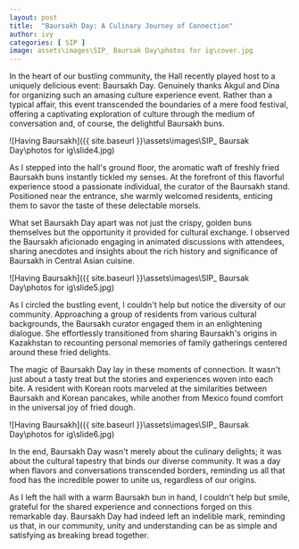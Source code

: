 ```yaml
---
layout: post
title:  "Baursakh Day: A Culinary Journey of Connection"
author: ivy
categories: [ SIP ]
image: assets\images\SIP_ Baursak Day\photos for ig\cover.jpg
---
```

In the heart of our bustling community, the Hall recently played host to a uniquely delicious event: Baursakh Day. Genuinely thanks Akgul and Dina for organizing such an amasing culture experience event. Rather than a typical affair, this event transcended the boundaries of a mere food festival, offering a captivating exploration of culture through the medium of conversation and, of course, the delightful Baursakh buns.

![Having Baursakh]({{ site.baseurl }}\assets\images\SIP_ Baursak Day\photos for ig\slide4.jpg)

As I stepped into the hall's ground floor, the aromatic waft of freshly fried Baursakh buns instantly tickled my senses. At the forefront of this flavorful experience stood a passionate individual, the curator of the Baursakh stand. Positioned near the entrance, she warmly welcomed residents, enticing them to savor the taste of these delectable morsels.

What set Baursakh Day apart was not just the crispy, golden buns themselves but the opportunity it provided for cultural exchange. I observed the Baursakh aficionado engaging in animated discussions with attendees, sharing anecdotes and insights about the rich history and significance of Baursakh in Central Asian cuisine.

![Having Baursakh]({{ site.baseurl }}\assets\images\SIP_ Baursak Day\photos for ig\slide5.jpg)

As I circled the bustling event, I couldn't help but notice the diversity of our community. Approaching a group of residents from various cultural backgrounds, the Baursakh curator engaged them in an enlightening dialogue. She effortlessly transitioned from sharing Baursakh's origins in Kazakhstan to recounting personal memories of family gatherings centered around these fried delights.

The magic of Baursakh Day lay in these moments of connection. It wasn't just about a tasty treat but the stories and experiences woven into each bite. A resident with Korean roots marveled at the similarities between Baursakh and Korean pancakes, while another from Mexico found comfort in the universal joy of fried dough.

![Having Baursakh]({{ site.baseurl }}\assets\images\SIP_ Baursak Day\photos for ig\slide6.jpg)

In the end, Baursakh Day wasn't merely about the culinary delights; it was about the cultural tapestry that binds our diverse community. It was a day when flavors and conversations transcended borders, reminding us all that food has the incredible power to unite us, regardless of our origins.

As I left the hall with a warm Baursakh bun in hand, I couldn't help but smile, grateful for the shared experience and connections forged on this remarkable day. Baursakh Day had indeed left an indelible mark, reminding us that, in our community, unity and understanding can be as simple and satisfying as breaking bread together.
